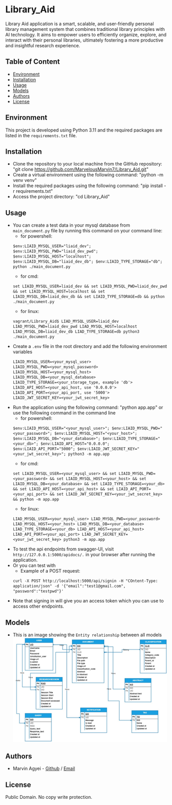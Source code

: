 # Library_Aid
Library Aid application is a smart, scalable, and  user-friendly personal library management  system that combines traditional library  principles with AI technology. It aims to  empower users to efficiently organize, explore,  and interact with their personal libraries,  ultimately fostering a more productive and  insightful research experience.

## Table of Content
* [Environment](#environment)
* [Installation](#installation)
* [Usage](#usage)
* [Models](#models)
* [Authors](#authors)
* [License](#license)

## Environment
This project is developed using Python 3.11 and the required packages are listed in the `requirements.txt` file.

## Installation
* Clone the repository to your local machine from the GitHub repository: "git clone https://github.com/MarvelousMarvin7/Library_Aid.git"
* Create a virtual environment using the following command: "python -m venv venv"
* Install the required packages using the following command: "pip install -r requirements.txt"
* Access the project directory: "cd Library_Aid"
## Usage
* You can create a test data in your mysql database from `main_document.py` file by running this command on your command line:
    - for powershell:
    ```
    $env:LIAID_MYSQL_USER="liaid_dev"; $env:LIAID_MYSQL_PWD="liaid_dev_pwd"; $env:LIAID_MYSQL_HOST="localhost"; $env:LIAID_MYSQL_DB="liaid_dev_db"; $env:LIAID_TYPE_STORAGE="db"; python ./main_document.py
    ```
    - for cmd:
    ```
    set LIAID_MYSQL_USER=liaid_dev && set LIAID_MYSQL_PWD=liaid_dev_pwd && set LIAID_MYSQL_HOST=localhost && set LIAID_MYSQL_DB=liaid_dev_db && set LIAID_TYPE_STORAGE=db && python ./main_document.py
    ```
    - for linux:
    ```
    vagrant/Library_Aid$ LIAD_MYSQL_USER=liaid_dev LIAD_MYSQL_PWD=liaid_dev_pwd LIAD_MYSQL_HOST=localhost LIAD_MYSQL_DB=liaid_dev_db LIAD_TYPE_STORAGE=db python3 ./main_document.py
    ```
* Create a `.env` file in the root directory and add the following environment variables
    ```
    LIAID_MYSQL_USER=<your_mysql_user>
    LIAID_MYSQL_PWD=<your_mysql_password>
    LIAID_MYSQL_HOST=<your_mysql_host>
    LIAID_MYSQL_DB=<your_mysql_database>
    LIAID_TYPE_STORAGE=<your_storage_type, example 'db'>
    LIAID_API_HOST=<your_api_host, use '0.0.0.0'>
    LIAID_API_PORT=<your_api_port, use '5000'>
    LIAID_JWT_SECRET_KEY=<your_jwt_secret_key>
    ```
* Run the application using the following command: "python app.app" or use the following command in the command line
    - for powershell:
    ```
    $env:LIAID_MYSQL_USER="<your_mysql_user>"; $env:LIAID_MYSQL_PWD="<your_password>"; $env:LIAID_MYSQL_HOST="<your_host>"; $env:LIAID_MYSQL_DB="<your_database>"; $env:LIAID_TYPE_STORAGE="<your_db>"; $env:LIAID_API_HOST="0.0.0.0"; $env:LIAID_API_PORT="5000"; $env:LIAID_JWT_SECRET_KEY="<your_jwt_secret_key>"; python3 -m app.app
    ```
    - for cmd:
    ```
    set LIAID_MYSQL_USER=<your_mysql_user> && set LIAID_MYSQL_PWD=<your_password> && set LIAID_MYSQL_HOST=<your_host> && set LIAID_MYSQL_DB=<your_database> && set LIAID_TYPE_STORAGE=<your_db> && set LIAID_API_HOST=<your_api_host> && set LIAID_API_PORT=<your_api_port> && set LIAID_JWT_SECRET_KEY=<your_jwt_secret_key> && python -m app.app
    ```
    - for linux:
    ```
    LIAD_MYSQL_USER=<your_mysql_user> LIAD_MYSQL_PWD=<your_password> LIAD_MYSQL_HOST=<your_host> LIAD_MYSQL_DB=<your_database> LIAD_TYPE_STORAGE=<your_db> LIAD_API_HOST=<your_api_host> LIAD_API_PORT=<your_api_port> LIAD_JWT_SECRET_KEY=<your_jwt_secret_key> python3 -m app.app
    ```
* To test the api endpoints from swagger-UI, visit `http://127.0.0.1:5000/apidocs/.` in your browser after running the application.
* Or you can test with
    - Example of a POST request:
    ```
    curl -X POST http://localhost:5000/api/signin -H "COntent-Type: application/json" -d '{"email":"test1@gmail.com", "password":"testpwd"}'
    ```
* Note that signing in will give you an access token which you can use to access other endpoints.

## Models
* This is an image showing the `Entity relationship` between all models
![Entity relationship](app/static/images/Readme_pic/Webstack-entity_relationship.jpg)

## Authors
* Marvin Agyei - [Github](https://github.com/MarvelousMarvin7/Library_Aid.git) / [Email](mailto:marvinagyei3@gmail.com)

## License
Public Domain. No copy write protection.
